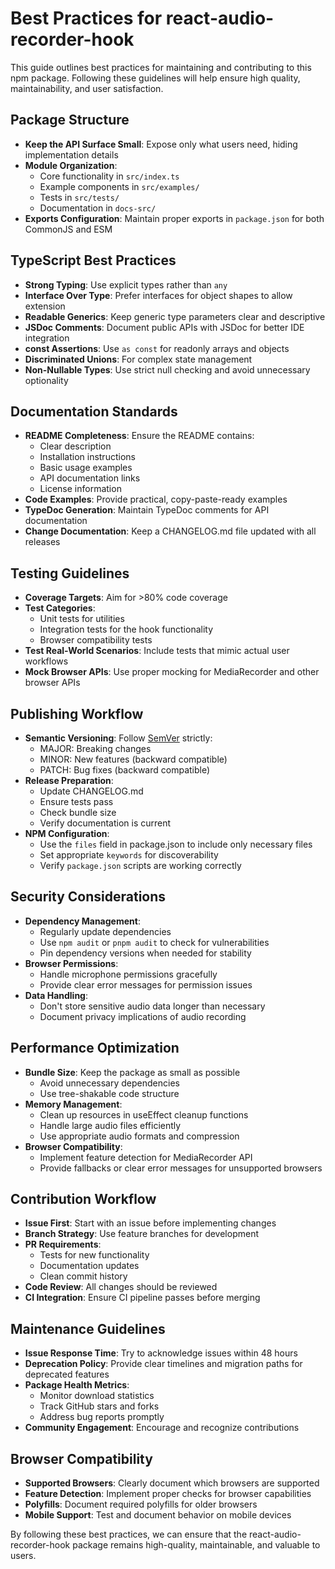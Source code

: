 # Best Practices for react-audio-recorder-hook

This guide outlines best practices for maintaining and contributing to this npm package. Following these guidelines will help ensure high quality, maintainability, and user satisfaction.

## Package Structure

- **Keep the API Surface Small**: Expose only what users need, hiding implementation details
- **Module Organization**:
  - Core functionality in `src/index.ts`
  - Example components in `src/examples/`
  - Tests in `src/tests/`
  - Documentation in `docs-src/`
- **Exports Configuration**: Maintain proper exports in `package.json` for both CommonJS and ESM

## TypeScript Best Practices

- **Strong Typing**: Use explicit types rather than `any`
- **Interface Over Type**: Prefer interfaces for object shapes to allow extension
- **Readable Generics**: Keep generic type parameters clear and descriptive
- **JSDoc Comments**: Document public APIs with JSDoc for better IDE integration
- **const Assertions**: Use `as const` for readonly arrays and objects
- **Discriminated Unions**: For complex state management
- **Non-Nullable Types**: Use strict null checking and avoid unnecessary optionality

## Documentation Standards

- **README Completeness**: Ensure the README contains:
  - Clear description
  - Installation instructions
  - Basic usage examples
  - API documentation links
  - License information
- **Code Examples**: Provide practical, copy-paste-ready examples
- **TypeDoc Generation**: Maintain TypeDoc comments for API documentation
- **Change Documentation**: Keep a CHANGELOG.md file updated with all releases

## Testing Guidelines

- **Coverage Targets**: Aim for >80% code coverage
- **Test Categories**:
  - Unit tests for utilities
  - Integration tests for the hook functionality
  - Browser compatibility tests
- **Test Real-World Scenarios**: Include tests that mimic actual user workflows
- **Mock Browser APIs**: Use proper mocking for MediaRecorder and other browser APIs

## Publishing Workflow

- **Semantic Versioning**: Follow [SemVer](https://semver.org/) strictly:
  - MAJOR: Breaking changes
  - MINOR: New features (backward compatible)
  - PATCH: Bug fixes (backward compatible)
- **Release Preparation**:
  - Update CHANGELOG.md
  - Ensure tests pass
  - Check bundle size
  - Verify documentation is current
- **NPM Configuration**:
  - Use the `files` field in package.json to include only necessary files
  - Set appropriate `keywords` for discoverability
  - Verify `package.json` scripts are working correctly

## Security Considerations

- **Dependency Management**:
  - Regularly update dependencies
  - Use `npm audit` or `pnpm audit` to check for vulnerabilities
  - Pin dependency versions when needed for stability
- **Browser Permissions**:
  - Handle microphone permissions gracefully
  - Provide clear error messages for permission issues
- **Data Handling**:
  - Don't store sensitive audio data longer than necessary
  - Document privacy implications of audio recording

## Performance Optimization

- **Bundle Size**: Keep the package as small as possible
  - Avoid unnecessary dependencies
  - Use tree-shakable code structure
- **Memory Management**:
  - Clean up resources in useEffect cleanup functions
  - Handle large audio files efficiently
  - Use appropriate audio formats and compression
- **Browser Compatibility**:
  - Implement feature detection for MediaRecorder API
  - Provide fallbacks or clear error messages for unsupported browsers

## Contribution Workflow

- **Issue First**: Start with an issue before implementing changes
- **Branch Strategy**: Use feature branches for development
- **PR Requirements**:
  - Tests for new functionality
  - Documentation updates
  - Clean commit history
- **Code Review**: All changes should be reviewed
- **CI Integration**: Ensure CI pipeline passes before merging

## Maintenance Guidelines

- **Issue Response Time**: Try to acknowledge issues within 48 hours
- **Deprecation Policy**: Provide clear timelines and migration paths for deprecated features
- **Package Health Metrics**:
  - Monitor download statistics
  - Track GitHub stars and forks
  - Address bug reports promptly
- **Community Engagement**: Encourage and recognize contributions

## Browser Compatibility

- **Supported Browsers**: Clearly document which browsers are supported
- **Feature Detection**: Implement proper checks for browser capabilities
- **Polyfills**: Document required polyfills for older browsers
- **Mobile Support**: Test and document behavior on mobile devices

By following these best practices, we can ensure that the react-audio-recorder-hook package remains high-quality, maintainable, and valuable to users.
